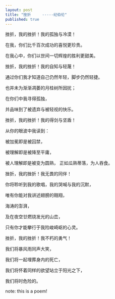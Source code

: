 ```yaml
---
layout: post
title: "挫折     -----纪伯伦"
published: true
---
```


挫折，我的挫折！我的孤独与冷漠！

在我，你们比千百次成功的喜悦更珍贵。

在我心中，你们以世间一切辉煌的胜利更甜美。

挫折，我的挫折！我的自知与轻蔑！

通过你们我才知道自己仍然年轻，脚步仍然轻捷。

也并未为渐渐凋萎的月桂树所因扰；

在你们中我寻得孤独，

并品味到了被遗弃与被轻视的快乐。

挫折，我的挫折！我的得剑与坚盾！

从你的眼波中我读到：

被加冕即是被囚禁，

被理解即是被降至平庸，

被人理解即是被变为圆熟，
正如瓜熟蒂落，为人吞食。

挫折，我的挫折！我无畏的同伴！

你将聆听到我的歌唱，我的哭喊与我的沉默，

唯有你能对我讲述翅膀的翱翔，

海涛的澎湃，

及在夜空廿燃烧发光的山峦，

只有你才能攀行于我险峻崎岖的心灵。

挫折，我的挫折！我不朽的勇气！

我们将暴风雨同声大笑，

我们将一起埋葬身内的死亡，

我们将怀着同样的欲望站立于阳光之下，

我们将时危险的。

note: this is a poem!
